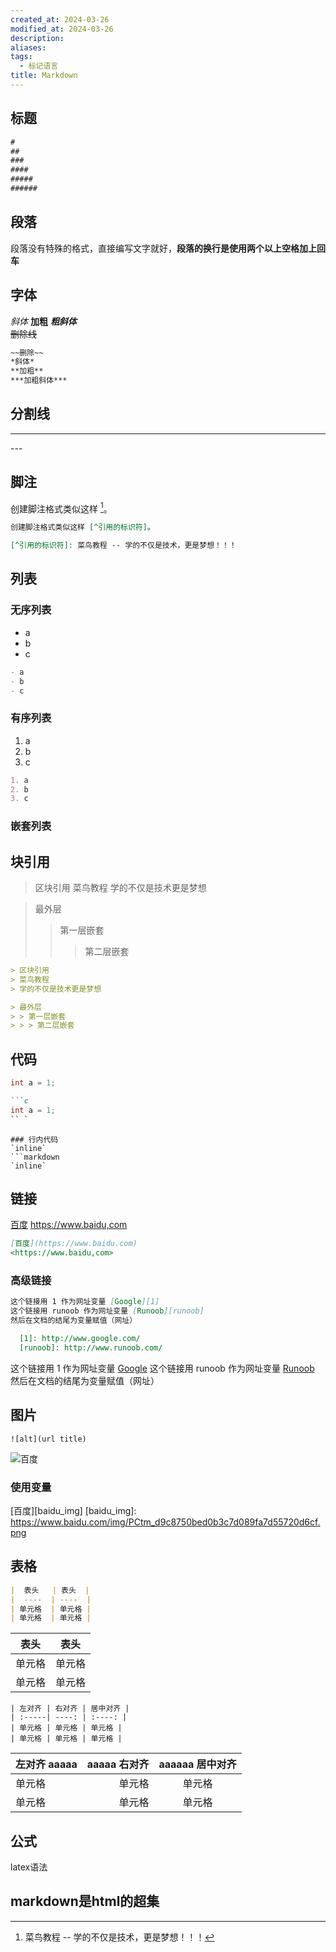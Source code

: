 ```yaml
---
created_at: 2024-03-26
modified_at: 2024-03-26
description: 
aliases: 
tags:
  - 标记语言
title: Markdown
---
```

## 标题
```markdown
#
##
###
####
#####
######
```
## 段落
段落没有特殊的格式，直接编写文字就好，**段落的换行是使用两个以上空格加上回车**

## 字体
*斜体* 
**加粗** 
***粗斜体***  
~~删除线~~ 
```markdown
~~删除~~
*斜体*
**加粗**
***加粗斜体***
```
## 分割线
---
\-\-\-

## 脚注

创建脚注格式类似这样 [^RUNOOB]。

[^RUNOOB]: 菜鸟教程 -- 学的不仅是技术，更是梦想！！！
```markdown
创建脚注格式类似这样 [^引用的标识符]。

[^引用的标识符]: 菜鸟教程 -- 学的不仅是技术，更是梦想！！！
```
## 列表
### 无序列表
- a
- b
- c
```markdown
- a
- b
- c
```
### 有序列表
1. a
2. b
3. c
```markdown
1. a
2. b
3. c
```
### 嵌套列表

## 块引用

> 区块引用
> 菜鸟教程
> 学的不仅是技术更是梦想

> 最外层
> > 第一层嵌套
> > > 第二层嵌套


```markdown
> 区块引用
> 菜鸟教程
> 学的不仅是技术更是梦想

> 最外层
> > 第一层嵌套
> > > 第二层嵌套
```

## 代码

```c
int a = 1;
```

```markdown
```c
int a = 1;
`` `
```

```
### 行内代码
`inline`
```markdown
`inline`
```

## 链接

[百度](https://www.baidu.com)
<https://www.baidu,com>

```markdown
[百度](https://www.baidu.com)
<https://www.baidu,com>
```

### 高级链接

```markdown
这个链接用 1 作为网址变量 [Google][1]
这个链接用 runoob 作为网址变量 [Runoob][runoob]
然后在文档的结尾为变量赋值（网址）

  [1]: http://www.google.com/
  [runoob]: http://www.runoob.com/
```
这个链接用 1 作为网址变量 [Google][1]
这个链接用 runoob 作为网址变量 [Runoob][runoob]
然后在文档的结尾为变量赋值（网址）

  [1]: http://www.google.com/
  [runoob]: http://www.runoob.com/

## 图片
```
![alt](url title)
```

![百度](https://www.baidu.com/img/PCtm_d9c8750bed0b3c7d089fa7d55720d6cf.png "baidu")
### 使用变量
[百度][baidu_img]
  [baidu_img]: https://www.baidu.com/img/PCtm_d9c8750bed0b3c7d089fa7d55720d6cf.png
  

## 表格

```markdown
|  表头   | 表头  |
|  ----  | ----  |
| 单元格  | 单元格 |
| 单元格  | 单元格 |
```

|  表头   | 表头  |
|  ----  | ----  |
| 单元格  | 单元格 |
| 单元格  | 单元格 |
```
| 左对齐 | 右对齐 | 居中对齐 |
| :-----| ----: | :----: |
| 单元格 | 单元格 | 单元格 |
| 单元格 | 单元格 | 单元格 |
```

| 左对齐   aaaaa | aaaaa  右对齐 | aaaaaa 居中对齐 |
| :---------- | ---------: | :---------: |
| 单元格         |        单元格 |     单元格     |
| 单元格         |        单元格 |     单元格     |
## 公式
latex语法

## markdown是html的超集
